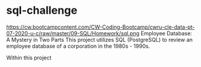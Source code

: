 # sql-challenge
https://cw.bootcampcontent.com/CW-Coding-Bootcamp/cwru-cle-data-pt-07-2020-u-c/raw/master/09-SQL/Homework/sql.png
Employee Database: A Mystery in Two Parts
This project utilizes SQL (PostgreSQL) to review an employee database of a corporation in the 1980s - 1990s.

Within this project
